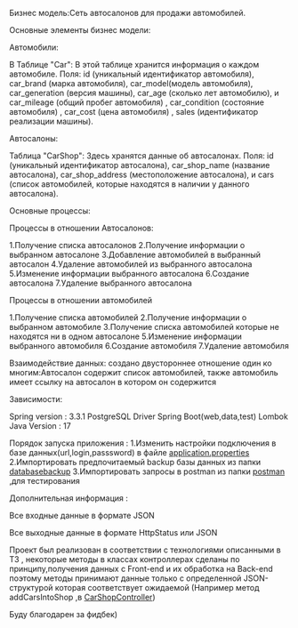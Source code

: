 Бизнес модель:Сеть автосалонов для продажи автомобилей.

Основные элементы бизнес модели:

Автомобили:

В Таблице "Car": В этой таблице хранится информация о каждом автомобиле. Поля: id (уникальный идентификатор автомобиля), car_brand (марка автомобиля), car_model(модель автомобиля), car_generation (версия машины), car_age (сколько лет автомобилю), и car_mileage (общий пробег автомобиля) , car_condition (состояние автомобиля) , car_cost (цена автомобиля) , sales (идентификатор реализации машины).

Автосалоны:

Таблица "CarShop": Здесь хранятся данные об автосалонах. Поля: id (уникальный идентификатор автосалона), car_shop_name (название автосалона), car_shop_address (местоположение автосалона), и cars (список автомобилей, которые находятся в наличии у данного автосалона).

Основные процессы:

Процессы в отношении Автосалонов:

1.Получение списка автосалонов
2.Получение информации о выбранном автосалоне
3.Добавление автомобилей в выбранный автосалон
4.Удаление автомобилей из выбранного автосалона
5.Изменение информации выбранного автосалона
6.Создание автосалона
7.Удаление выбранного автосалона

Процессы в отношении автомобилей

1.Получение списка автомобилей
2.Получение информации о выбранном автомобиле
3.Получение списка автомобилей которые не находятся ни в одном автосалоне
5.Изменение информации выбранного автомобиля
6.Создание автомобиля
7.Удаление автомобиля

Взаимодействие данных:
создано двустороннее отношение один ко многим:Автосалон содержит список автомобилей, также автомобиль имеет ссылку на автосалон в котором он содержится

Зависимости:

Spring version : 3.3.1
PostgreSQL Driver
Spring Boot(web,data,test) 
Lombok
Java Version : 17

Порядок запуска приложения :
1.Изменить настройки подключения в базе данных(url,login,passsword) в файле [application.properties](src%2Fmain%2Fresources%2Fapplication.properties)
2.Импортировать предпочитаемый backup базы данных из папки [databasebackup](databasebackup)
3.Импортировать запросы в postman из папки [postman](postman) ,для тестирования 

Дополнительная информация : 

Все входные данные в формате JSON

Все выходные данные в формате HttpStatus или JSON

Проект был реализован в соответствии с технологиями описанными в ТЗ , некоторые методы в классах контроллерах сделаны по принципу,получения данных с Front-end и их обработка на Back-end поэтому методы принимают данные только с определенной JSON-структурой которая соответствует ожидаемой
(Например метод addCarsIntoShop ,в [CarShopController](src%2Fmain%2Fjava%2Fcom%2Fdigitalchief%2Ftz%2Fcontroller%2FCarShopController.java))

Буду благодарен за фидбек)


